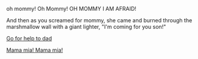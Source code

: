 oh mommy!
Oh Mommy!
OH MOMMY I AM AFRAID!

And then as you screamed for mommy, she came and burned through the marshmallow wall with a giant lighter, "I'm coming for you son!" 

[Go for help to dad](../cry-out-for-daddy/oh_daddy.md)
  
[Mama mia! Mama mia!](../karaoke/nope.md)
